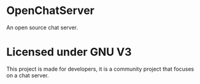 # OpenChatServer
An open source chat server.

# Licensed under GNU V3
This project is made for developers, it is a community project that focuses on a chat server.
